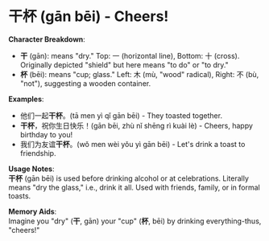 # **干杯 (gān bēi) - Cheers!**

**Character Breakdown**:  
- **干** (gān): means "dry." Top: 一 (horizontal line), Bottom: 十 (cross). Originally depicted "shield" but here means "to do" or "to dry."  
- **杯** (bēi): means "cup; glass." Left: 木 (mù, "wood" radical), Right: 不 (bù, "not"), suggesting a wooden container.

**Examples**:  
- 他们一起**干杯**。(tā men yì qǐ gān bēi) - They toasted together.  
- **干杯**，祝你生日快乐！(gān bēi, zhù nǐ shēng rì kuài lè) - Cheers, happy birthday to you!  
- 我们为友谊**干杯**。(wǒ men wèi yǒu yì gān bēi) - Let's drink a toast to friendship.

**Usage Notes**:  
**干杯** (gān bēi) is used before drinking alcohol or at celebrations. Literally means "dry the glass," i.e., drink it all. Used with friends, family, or in formal toasts.

**Memory Aids**:  
Imagine you "dry" (**干**, gān) your "cup" (**杯**, bēi) by drinking everything-thus, "cheers!"